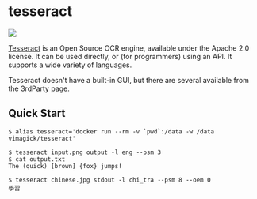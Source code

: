 tesseract
=========

![](https://badge.imagelayers.io/vimagick/tesseract:latest.svg)

[Tesseract][1] is an Open Source OCR engine, available under the Apache 2.0
license. It can be used directly, or (for programmers) using an API. It
supports a wide variety of languages.

Tesseract doesn't have a built-in GUI, but there are several available from the
3rdParty page.

Quick Start
-----------

```
$ alias tesseract='docker run --rm -v `pwd`:/data -w /data vimagick/tesseract'

$ tesseract input.png output -l eng --psm 3
$ cat output.txt
The (quick) [brown] {fox} jumps!

$ tesseract chinese.jpg stdout -l chi_tra --psm 8 --oem 0
學習
```

[1]: https://github.com/tesseract-ocr/tesseract
